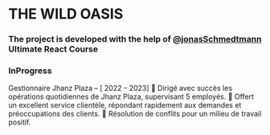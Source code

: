 # THE WILD OASIS
### The project is developed with the help of [@jonasSchmedtmann](https://github.com/jonasschmedtmann) Ultimate React Course
### InProgress

Gestionnaire
Jhanz Plaza – [ 2022 – 2023]
 Dirigé avec succès les opérations quotidiennes de Jhanz Plaza,
supervisant 5 employés.
 Offert un excellent service clientèle, répondant rapidement aux
demandes et préoccupations des clients.
 Résolution de conflits pour un milieu de travail positif.
